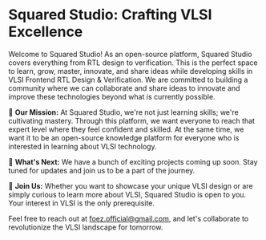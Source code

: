 # Squared Studio: Crafting VLSI Excellence


Welcome to Squared Studio! As an open-source platform, Squared Studio covers everything from RTL design to verification. This is the perfect space to learn, grow, master, innovate, and share ideas while developing skills in VLSI Frontend RTL Design & Verification. We are committed to building a community where we can collaborate and share ideas to innovate and improve these technologies beyond what is currently possible.


🎯 **Our Mission:** At Squared Studio, we're not just learning skills; we're cultivating mastery. Through this platform, we want everyone to reach that expert level where they feel confident and skilled. At the same time, we want it to be an open-source knowledge platform for everyone who is interested in learning about VLSI technology. 


🚀 **What's Next:** We have a bunch of exciting projects coming up soon. Stay tuned for updates and join us to be a part of the journey. 


🤝 **Join Us:** Whether you want to showcase your unique VLSI design or are simply curious to learn more about VLSI, Squared Studio is open to you. Your interest in VLSI is the only prerequisite.

Feel free to reach out at foez.official@gmail.com, and let's collaborate to revolutionize the VLSI landscape for tomorrow.





